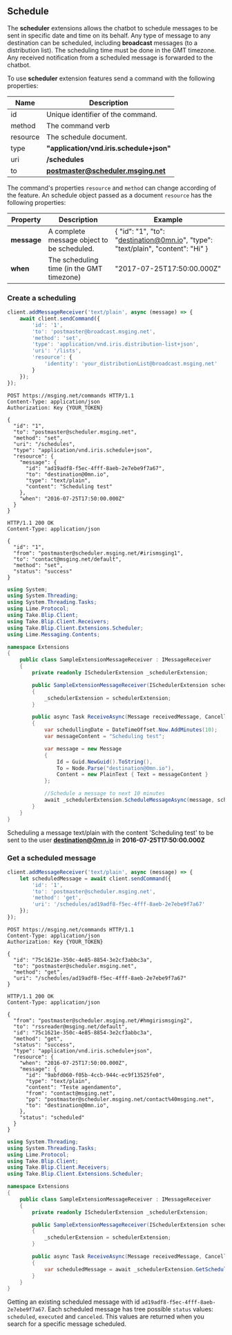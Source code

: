 ## Schedule

The **scheduler** extensions allows the chatbot to schedule messages to be sent in specific date and time on its behalf. Any type of message to any destination can be scheduled, including **broadcast** messages (to a distribution list). The scheduling time must be done in the GMT timezone. Any received notification from a scheduled message is forwarded to the chatbot.

To use **scheduler** extension features send a command with the following properties:

| Name | Description |
|---------------------------------|--------------|
| id    | Unique identifier of the command.   |
| method    | The command verb  |
| resource | The schedule document. |
| type | **"application/vnd.iris.schedule+json"** |
| uri    | **/schedules**   |
| to     | **postmaster@scheduler.msging.net** |

The command's properties `resource` and `method` can change according of the feature.
An schedule object passed as a document `resource` has the following properties:

| Property     | Description                                                        | Example |
|--------------|--------------------------------------------------------------------|---------|
| **message** | A complete message object to be scheduled.                          | { "id": "1", "to": "destination@0mn.io", "type": "text/plain", "content": "Hi" } |
| **when**   | The scheduling time (in the GMT timezone)  | "2017-07-25T17:50:00.000Z" |

### Create a scheduling

```javascript
client.addMessageReceiver('text/plain', async (message) => {
    await client.sendCommand({
        'id': '1',
        'to': 'postmaster@broadcast.msging.net',
        'method': 'set',
        'type': 'application/vnd.iris.distribution-list+json',
        'uri': '/lists',
        'resource': {
            'identity': 'your_distributionList@broadcast.msging.net'
        }
    });
});
```

```http
POST https://msging.net/commands HTTP/1.1
Content-Type: application/json
Authorization: Key {YOUR_TOKEN}

{  
  "id": "1",
  "to": "postmaster@scheduler.msging.net",
  "method": "set",
  "uri": "/schedules",
  "type": "application/vnd.iris.schedule+json",
  "resource": {  
    "message": {  
      "id": "ad19adf8-f5ec-4fff-8aeb-2e7ebe9f7a67",
      "to": "destination@0mn.io",
      "type": "text/plain",
      "content": "Scheduling test"
    },
    "when": "2016-07-25T17:50:00.000Z"
  }
}
```

```http
HTTP/1.1 200 OK
Content-Type: application/json

{ 
  "id": "1",
  "from": "postmaster@scheduler.msging.net/#irismsging1",
  "to": "contact@msging.net/default",
  "method": "set",
  "status": "success"
}
```

```csharp
using System;
using System.Threading;
using System.Threading.Tasks;
using Lime.Protocol;
using Take.Blip.Client;
using Take.Blip.Client.Receivers;
using Take.Blip.Client.Extensions.Scheduler;
using Lime.Messaging.Contents;

namespace Extensions
{
    public class SampleExtensionMessageReceiver : IMessageReceiver
    {
        private readonly ISchedulerExtension _schedulerExtension;

        public SampleExtensionMessageReceiver(ISchedulerExtension schedulerExtension)
        {
            _schedulerExtension = schedulerExtension;
        }

        public async Task ReceiveAsync(Message receivedMessage, CancellationToken cancellationToken)
        {
            var schedullingDate = DateTimeOffset.Now.AddMinutes(10);
            var messageContent = "Scheduling test";

            var message = new Message
            {
                Id = Guid.NewGuid().ToString(),
                To = Node.Parse("destination@0mn.io"),
                Content = new PlainText { Text = messageContent }
            };

            //Schedule a message to next 10 minutes
            await _schedulerExtension.ScheduleMessageAsync(message, schedullingDate);
        }
    }
}
```

Scheduling a message text/plain with the content 'Scheduling test' to be sent to the user **destination@0mn.io** in **2016-07-25T17:50:00.000Z**

### Get a scheduled message

```javascript
client.addMessageReceiver('text/plain', async (message) => {
    let scheduledMessage = await client.sendCommand({
        'id': '1',
        'to': 'postmaster@scheduler.msging.net',
        'method': 'get',
        'uri': '/schedules/ad19adf8-f5ec-4fff-8aeb-2e7ebe9f7a67'
    });
});
```

```http
POST https://msging.net/commands HTTP/1.1
Content-Type: application/json
Authorization: Key {YOUR_TOKEN}

{  
  "id": "75c1621e-350c-4e85-8854-3e2cf3abbc3a",
  "to": "postmaster@scheduler.msging.net",
  "method": "get",
  "uri": "/schedules/ad19adf8-f5ec-4fff-8aeb-2e7ebe9f7a67"
}
```

```http
HTTP/1.1 200 OK
Content-Type: application/json

{
  "from": "postmaster@scheduler.msging.net/#hmgirismsging2",
  "to": "rssreader@msging.net/default",
  "id": "75c1621e-350c-4e85-8854-3e2cf3abbc3a",
  "method": "get",
  "status": "success",
  "type": "application/vnd.iris.schedule+json",
  "resource": {
    "when": "2016-07-25T17:50:00.000Z",
    "message": {
      "id": "9abfd060-f05b-4ccb-944c-ec9f13525fe0",
      "type": "text/plain",
      "content": "Teste agendamento",
      "from": "contact@msging.net",
      "pp": "postmaster@scheduler.msging.net/contact%40msging.net",
      "to": "destination@0mn.io",
    },
    "status": "scheduled"
  }
}
```

```csharp
using System.Threading;
using System.Threading.Tasks;
using Lime.Protocol;
using Take.Blip.Client;
using Take.Blip.Client.Receivers;
using Take.Blip.Client.Extensions.Scheduler;

namespace Extensions
{
    public class SampleExtensionMessageReceiver : IMessageReceiver
    {
        private readonly ISchedulerExtension _schedulerExtension;

        public SampleExtensionMessageReceiver(ISchedulerExtension schedulerExtension)
        {
            _schedulerExtension = schedulerExtension;
        }

        public async Task ReceiveAsync(Message receivedMessage, CancellationToken cancellationToken)
        {
            var scheduledMessage = await _schedulerExtension.GetScheduledMessageAsync("ad19adf8-f5ec-4fff-8aeb-2e7ebe9f7a67", cancellationToken);
        }
    }
}
```

Getting an existing scheduled message with id `ad19adf8-f5ec-4fff-8aeb-2e7ebe9f7a67`. Each scheduled message has tree possible `status` values: `scheduled`, `executed` and `canceled`. This values are returned when you search for a specific message scheduled.

